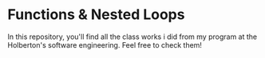 # Functions & Nested Loops
In this repository, you'll find all the class works i did from my program at the Holberton's software engineering. Feel free to check them!

